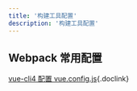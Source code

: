 ```yaml
---
title: '构建工具配置'
description: '构建工具配置'
---
```



## Webpack 常用配置

[vue-cli4 配置 vue.config.js](https://github.com/staven630/vue-cli4-config){.doclink}
